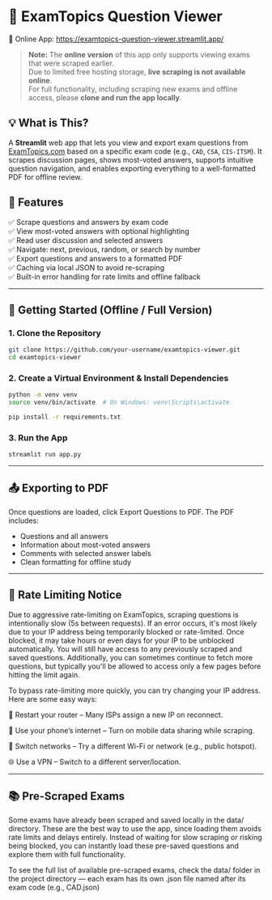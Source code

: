 # 📘 ExamTopics Question Viewer

🔗 Online App: https://examtopics-question-viewer.streamlit.app/
> **Note:** The **online version** of this app only supports viewing exams that were scraped earlier.  
> Due to limited free hosting storage, **live scraping is not available online**.  
> For full functionality, including scraping new exams and offline access, please **clone and run the app locally**.

## 💡 What is This?
A **Streamlit** web app that lets you view and export exam questions from [ExamTopics.com](https://www.examtopics.com) based on a specific exam code (e.g., `CAD`, `CSA`, `CIS-ITSM`). It scrapes discussion pages, shows most-voted answers, supports intuitive question navigation, and enables exporting everything to a well-formatted PDF for offline review.

## 🔧 Features

✅ Scrape questions and answers by exam code <br>
✅ View most-voted answers with optional highlighting <br>
✅ Read user discussion and selected answers <br>
✅ Navigate: next, previous, random, or search by number <br>
✅ Export questions and answers to a formatted PDF <br>
✅ Caching via local JSON to avoid re-scraping <br>
✅ Built-in error handling for rate limits and offline fallback

---

## 🚀 Getting Started (Offline / Full Version)

### 1. Clone the Repository

```bash
git clone https://github.com/your-username/examtopics-viewer.git
cd examtopics-viewer
```

### 2. Create a Virtual Environment & Install Dependencies

```bash
python -m venv venv
source venv/bin/activate  # On Windows: venv\Scripts\activate

pip install -r requirements.txt
```

### 3. Run the App
```bash
streamlit run app.py
```

---

## 📤 Exporting to PDF
Once questions are loaded, click Export Questions to PDF. The PDF includes:

- Questions and all answers
- Information about most-voted answers
- Comments with selected answer labels
- Clean formatting for offline study

---

## 🛑 Rate Limiting Notice
Due to aggressive rate-limiting on ExamTopics, scraping questions is intentionally slow (5s between requests). If an error occurs, it's most likely due to your IP address being temporarily blocked or rate-limited. Once blocked, it may take hours or even days for your IP to be unblocked automatically. You will still have access to any previously scraped and saved questions. Additionally, you can sometimes continue to fetch more questions, but typically you'll be allowed to access only a few pages before hitting the limit again.

To bypass rate-limiting more quickly, you can try changing your IP address. Here are some easy ways:

🔌 Restart your router – Many ISPs assign a new IP on reconnect.

📱 Use your phone’s internet – Turn on mobile data sharing while scraping.

🔄 Switch networks – Try a different Wi-Fi or network (e.g., public hotspot).

🌐 Use a VPN – Switch to a different server/location.

---

## 📚 Pre-Scraped Exams
Some exams have already been scraped and saved locally in the data/ directory. These are the best way to use the app, since loading them avoids rate limits and delays entirely. Instead of waiting for slow scraping or risking being blocked, you can instantly load these pre-saved questions and explore them with full functionality.

To see the full list of available pre-scraped exams, check the data/ folder in the project directory — each exam has its own .json file named after its exam code (e.g., CAD.json)